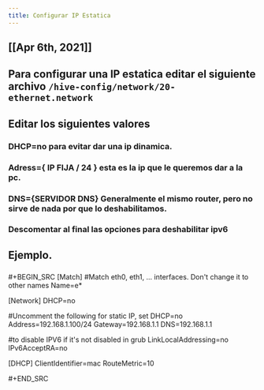 ```yaml
---
title: Configurar IP Estatica
---
```


## [[Apr 6th, 2021]]
## Para configurar una IP estatica editar el siguiente archivo  `/hive-config/network/20-ethernet.network`
## Editar los siguientes valores
### **DHCP=no** para evitar dar una ip dinamica.
### **Adress={ IP FIJA / 24 }** esta es la ip que le queremos dar a la pc.
### **DNS={SERVIDOR DNS}** Generalmente el mismo router, pero no sirve de nada por que lo deshabilitamos.
### Descomentar al final las opciones para deshabilitar ipv6
## Ejemplo.
### 
#+BEGIN_SRC 
[Match]
#Match eth0, eth1, ... interfaces. Don't change it to other names
Name=e*

[Network]
DHCP=no

#Uncomment the following for static IP, set DHCP=no
Address=192.168.1.100/24
Gateway=192.168.1.1
DNS=192.168.1.1


#to disable IPV6 if it's not disabled in grub
LinkLocalAddressing=no
IPv6AcceptRA=no


[DHCP]
ClientIdentifier=mac
RouteMetric=10

#+END_SRC
